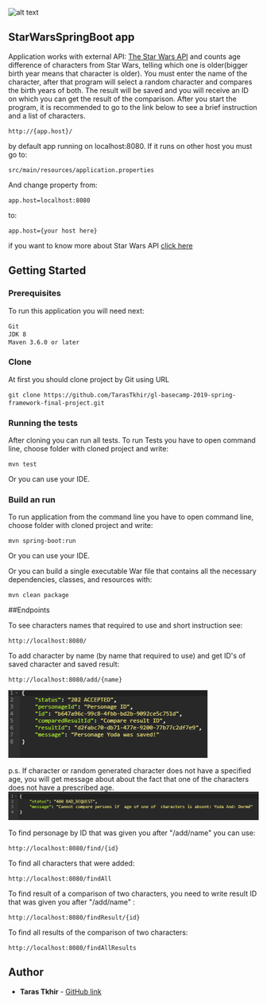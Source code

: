 

![alt text](https://huongdanjava.com/wp-content/uploads/2018/08/spring-boot-1.png)
## StarWarsSpringBoot app

Application works with external API: [The Star Wars API](https://swapi.co/)  and counts age difference of characters from Star Wars, telling which  one is older(bigger birth year means that character is older). 
You must enter the name of the character, after that program will select a random character and compares the birth years of both. The result will be saved and you will receive an ID on which you can get the result of the comparison.
After you start the program, it is recommended to go to the link below to see a brief instruction and a list of characters.
 ```
http://{app.host}/
 ```
 
by default app running on localhost:8080. If it runs on other host you must go to:

```
src/main/resources/application.properties
 ```
And change property from:
```
app.host=localhost:8080
 ```
 to: 
 ```
 app.host={your host here}
  ```
if you want to know more about Star Wars API [click here](https://swapi.co/)
 ## Getting Started
 
 ### Prerequisites
 
 To run this application you will need next:
 
 ```
 Git
 JDK 8 
 Maven 3.6.0 or later
 ```
 
 ### Clone
 
 At first you should clone project by Git using URL
 
 ```
 git clone https://github.com/TarasTkhir/gl-basecamp-2019-spring-framework-final-project.git
 ```
 
 ### Running the tests
 
 After cloning you can run all tests. To run Tests you have to open command line, choose folder with cloned project and write:
 ```
 mvn test
 ```
 Or you can use your IDE.
 ### Build an run
 
To run application from the command line you have to open command line, choose folder with cloned project and write:
 
 ```
 mvn spring-boot:run
 ```
 Or you can use your IDE.
 
 Or you can build a single executable War file that contains all the necessary dependencies, classes, and resources with:
 ```
 mvn clean package
 ```
##Endpoints

  To see characters names that required to use and short instruction see:
  ```
  http://localhost:8080/
  ```
 To add character by name (by name that required to use) and get ID's of saved character and saved result:
   ```
  http://localhost:8080/add/{name}
   ```
   ![Screenshot](example2.png)
   
   p.s. If character or random generated character does not have a specified age, you will get message about about the fact that one of the characters does not have a prescribed age.
   ![Screenshot](example1.png)
   
   
To find personage by ID that was given you after "/add/name" you can use:
 ```
 http://localhost:8080/find/{id}
 ```
To find all characters that were added:  
```
http://localhost:8080/findAll
```

To find result of a comparison of two characters, you need to write result ID that was given you after "/add/name" :
```
http://localhost:8080/findResult/{id}
```
To find all results of the comparison of two characters:      
```
http://localhost:8080/findAllResults
```
 
 ## Author
 
 * **Taras Tkhir** - [GitHub link](https://github.com/TarasTkhir/)
